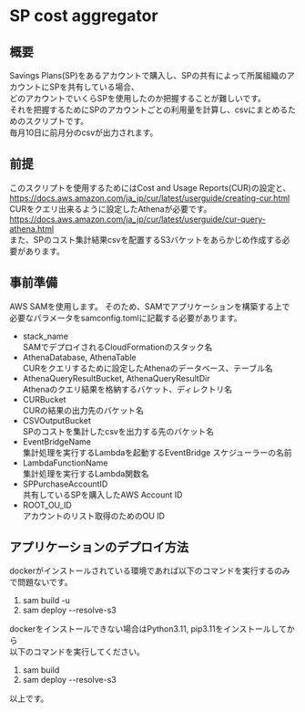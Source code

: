 # SP cost aggregator
## 概要
Savings Plans(SP)をあるアカウントで購入し、SPの共有によって所属組織のアカウントにSPを共有している場合、  
どのアカウントでいくらSPを使用したのか把握することが難しいです。  
それを把握するためにSPのアカウントごとの利用量を計算し、csvにまとめるためのスクリプトです。  
毎月10日に前月分のcsvが出力されます。

## 前提
このスクリプトを使用するためにはCost and Usage Reports(CUR)の設定と、  
https://docs.aws.amazon.com/ja_jp/cur/latest/userguide/creating-cur.html  
CURをクエリ出来るように設定したAthenaが必要です。  
https://docs.aws.amazon.com/ja_jp/cur/latest/userguide/cur-query-athena.html  
また、SPのコスト集計結果csvを配置するS3バケットをあらかじめ作成する必要があります。

## 事前準備
AWS SAMを使用します。
そのため、SAMでアプリケーションを構築する上で必要なパラメータをsamconfig.tomlに記載する必要があります。
* stack_name  
SAMでデプロイされるCloudFormationのスタック名
* AthenaDatabase, AthenaTable  
CURをクエリするために設定したAthenaのデータベース、テーブル名
* AthenaQueryResultBucket, AthenaQueryResultDir  
Athenaのクエリ結果を格納するバケット、ディレクトリ名
* CURBucket  
CURの結果の出力先のバケット名
* CSVOutputBucket  
SPのコストを集計したcsvを出力する先のバケット名
* EventBridgeName  
集計処理を実行するLambdaを起動するEventBridge スケジューラーの名前
* LambdaFunctionName  
集計処理を実行するLambda関数名
* SPPurchaseAccountID  
共有しているSPを購入したAWS Account ID
* ROOT_OU_ID  
アカウントのリスト取得のためのOU ID

## アプリケーションのデプロイ方法
dockerがインストールされている環境であれば以下のコマンドを実行するのみで問題ないです。  
1. sam build -u
2. sam deploy --resolve-s3

dockerをインストールできない場合はPython3.11, pip3.11をインストールしてから  
以下のコマンドを実行してください。  
1. sam build
2. sam deploy --resolve-s3

以上です。
